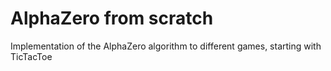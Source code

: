# AlphaZero from scratch
 Implementation of the AlphaZero algorithm to different games, starting with TicTacToe

